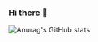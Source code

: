 ### Hi there 👋



![Anurag's GitHub stats](https://github-readme-stats.vercel.app/api?username=jeongola&show_icons=true&theme=radical)

